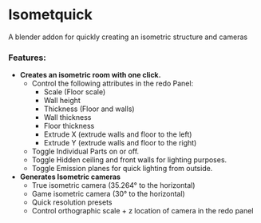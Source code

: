 # Isometquick
A blender addon for quickly creating an isometric structure and cameras

### Features:
- **Creates an isometric room with one click.**
	- Control the following attributes in the redo Panel:
		- Scale (Floor scale)
		- Wall height
		- Thickness (Floor and walls)
		- Wall thickness
		- Floor thickness
		- Extrude X (extrude walls and floor to the left)
		- Extrude Y (extrude walls and floor to the right)
	- Toggle Individual Parts on or off.
	- Toggle Hidden ceiling and front walls for lighting purposes.
	- Toggle Emission planes for quick lighting from outside.
- **Generates Isometric cameras**
	- True isometric camera (35.264° to the horizontal)
	- Game isometric camera (30° to the horizontal)
	- Quick resolution presets
	- Control orthographic scale + z location of camera in the redo panel
